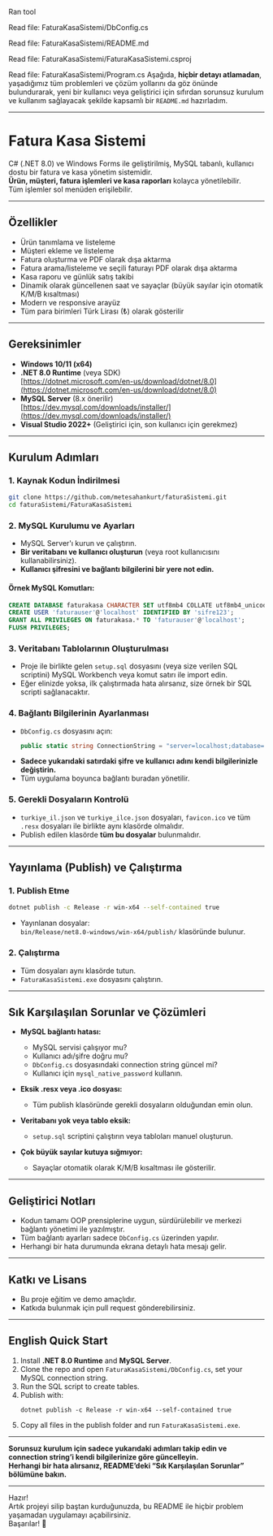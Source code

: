 
Ran tool

Read file: FaturaKasaSistemi/DbConfig.cs

Read file: FaturaKasaSistemi/README.md

Read file: FaturaKasaSistemi/FaturaKasaSistemi.csproj

Read file: FaturaKasaSistemi/Program.cs
Aşağıda, **hiçbir detayı atlamadan**, yaşadığımız tüm problemleri ve çözüm yollarını da göz önünde bulundurarak, yeni bir kullanıcı veya geliştirici için sıfırdan sorunsuz kurulum ve kullanım sağlayacak şekilde kapsamlı bir `README.md` hazırladım.

---

# Fatura Kasa Sistemi

C# (.NET 8.0) ve Windows Forms ile geliştirilmiş, MySQL tabanlı, kullanıcı dostu bir fatura ve kasa yönetim sistemidir.  
**Ürün, müşteri, fatura işlemleri ve kasa raporları** kolayca yönetilebilir.  
Tüm işlemler sol menüden erişilebilir.

---

## Özellikler

- Ürün tanımlama ve listeleme
- Müşteri ekleme ve listeleme
- Fatura oluşturma ve PDF olarak dışa aktarma
- Fatura arama/listeleme ve seçili faturayı PDF olarak dışa aktarma
- Kasa raporu ve günlük satış takibi
- Dinamik olarak güncellenen saat ve sayaçlar (büyük sayılar için otomatik K/M/B kısaltması)
- Modern ve responsive arayüz
- Tüm para birimleri Türk Lirası (₺) olarak gösterilir

---

## Gereksinimler

- **Windows 10/11 (x64)**
- **.NET 8.0 Runtime** (veya SDK)  
  [https://dotnet.microsoft.com/en-us/download/dotnet/8.0](https://dotnet.microsoft.com/en-us/download/dotnet/8.0)
- **MySQL Server** (8.x önerilir)  
  [https://dev.mysql.com/downloads/installer/](https://dev.mysql.com/downloads/installer/)
- **Visual Studio 2022+** (Geliştirici için, son kullanıcı için gerekmez)

---

## Kurulum Adımları

### 1. Kaynak Kodun İndirilmesi

```sh
git clone https://github.com/metesahankurt/faturaSistemi.git
cd faturaSistemi/FaturaKasaSistemi
```

### 2. MySQL Kurulumu ve Ayarları

- MySQL Server'ı kurun ve çalıştırın.
- **Bir veritabanı ve kullanıcı oluşturun** (veya root kullanıcısını kullanabilirsiniz).
- **Kullanıcı şifresini ve bağlantı bilgilerini bir yere not edin.**

#### Örnek MySQL Komutları:
```sql
CREATE DATABASE faturakasa CHARACTER SET utf8mb4 COLLATE utf8mb4_unicode_ci;
CREATE USER 'faturauser'@'localhost' IDENTIFIED BY 'sifre123';
GRANT ALL PRIVILEGES ON faturakasa.* TO 'faturauser'@'localhost';
FLUSH PRIVILEGES;
```

### 3. Veritabanı Tablolarının Oluşturulması

- Proje ile birlikte gelen `setup.sql` dosyasını (veya size verilen SQL scriptini) MySQL Workbench veya komut satırı ile import edin.
- Eğer elinizde yoksa, ilk çalıştırmada hata alırsanız, size örnek bir SQL scripti sağlanacaktır.

### 4. Bağlantı Bilgilerinin Ayarlanması

- `DbConfig.cs` dosyasını açın:
  ```csharp
  public static string ConnectionString = "server=localhost;database=faturakasa;user=faturauser;password=sifre123;";
  ```
- **Sadece yukarıdaki satırdaki şifre ve kullanıcı adını kendi bilgilerinizle değiştirin.**
- Tüm uygulama boyunca bağlantı buradan yönetilir.

### 5. Gerekli Dosyaların Kontrolü

- `turkiye_il.json` ve `turkiye_ilce.json` dosyaları, `favicon.ico` ve tüm `.resx` dosyaları ile birlikte aynı klasörde olmalıdır.
- Publish edilen klasörde **tüm bu dosyalar** bulunmalıdır.

---

## Yayınlama (Publish) ve Çalıştırma

### 1. Publish Etme

```sh
dotnet publish -c Release -r win-x64 --self-contained true
```

- Yayınlanan dosyalar:  
  `bin/Release/net8.0-windows/win-x64/publish/` klasöründe bulunur.

### 2. Çalıştırma

- Tüm dosyaları aynı klasörde tutun.
- `FaturaKasaSistemi.exe` dosyasını çalıştırın.

---

## Sık Karşılaşılan Sorunlar ve Çözümleri

- **MySQL bağlantı hatası:**  
  - MySQL servisi çalışıyor mu?
  - Kullanıcı adı/şifre doğru mu?  
  - `DbConfig.cs` dosyasındaki connection string güncel mi?
  - Kullanıcı için `mysql_native_password` kullanın.

- **Eksik .resx veya .ico dosyası:**  
  - Tüm publish klasöründe gerekli dosyaların olduğundan emin olun.

- **Veritabanı yok veya tablo eksik:**  
  - `setup.sql` scriptini çalıştırın veya tabloları manuel oluşturun.

- **Çok büyük sayılar kutuya sığmıyor:**  
  - Sayaçlar otomatik olarak K/M/B kısaltması ile gösterilir.

---

## Geliştirici Notları

- Kodun tamamı OOP prensiplerine uygun, sürdürülebilir ve merkezi bağlantı yönetimi ile yazılmıştır.
- Tüm bağlantı ayarları sadece `DbConfig.cs` üzerinden yapılır.
- Herhangi bir hata durumunda ekrana detaylı hata mesajı gelir.

---

## Katkı ve Lisans

- Bu proje eğitim ve demo amaçlıdır.
- Katkıda bulunmak için pull request gönderebilirsiniz.

---

## English Quick Start

1. Install **.NET 8.0 Runtime** and **MySQL Server**.
2. Clone the repo and open `FaturaKasaSistemi/DbConfig.cs`, set your MySQL connection string.
3. Run the SQL script to create tables.
4. Publish with:
   ```
   dotnet publish -c Release -r win-x64 --self-contained true
   ```
5. Copy all files in the publish folder and run `FaturaKasaSistemi.exe`.

---

**Sorunsuz kurulum için sadece yukarıdaki adımları takip edin ve connection string’i kendi bilgilerinize göre güncelleyin.  
Herhangi bir hata alırsanız, README’deki “Sık Karşılaşılan Sorunlar” bölümüne bakın.**

---

Hazır!  
Artık projeyi silip baştan kurduğunuzda, bu README ile hiçbir problem yaşamadan uygulamayı açabilirsiniz.  
Başarılar! 🚀
